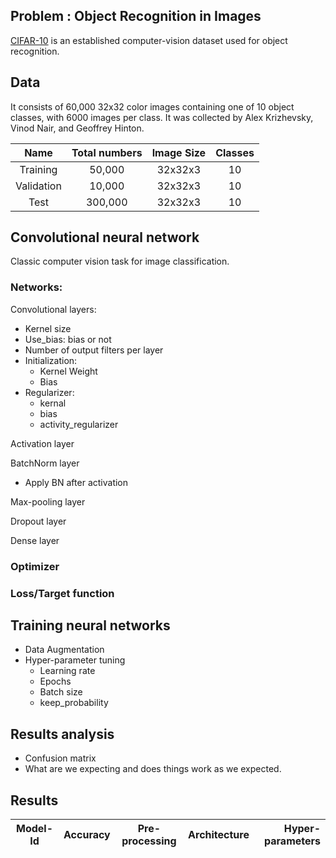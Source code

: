 ## Problem : Object Recognition in Images

[CIFAR-10](https://www.kaggle.com/c/cifar-10/overview) is an established computer-vision dataset used for object recognition. 


## Data
It consists of 60,000 32x32 color images containing one of 10 object classes, with 6000 images per class. 
It was collected by Alex Krizhevsky, Vinod Nair, and Geoffrey Hinton.

| Name | Total numbers | Image Size | Classes |
| :---: | :---: | :---: | :---: | 
|Training  | 50,000 | 32x32x3 | 10|
|Validation | 10,000 | 32x32x3 | 10|
|Test| 300,000 | 32x32x3 | 10 |


## Convolutional neural network

Classic computer vision task for image classification.


### Networks:

Convolutional layers:
- Kernel size
- Use_bias: bias or not
- Number of output filters per layer
- Initialization:
    - Kernel Weight  
    - Bias
- Regularizer:
    - kernal
    - bias
    - activity_regularizer
    
Activation layer

BatchNorm layer
- Apply BN after activation

Max-pooling layer

Dropout layer

Dense layer

### Optimizer

### Loss/Target function


## Training neural networks

- Data Augmentation
- Hyper-parameter tuning
    - Learning rate
    - Epochs
    - Batch size
    - keep_probability


## Results analysis
- Confusion matrix
- What are we expecting and does things work as we expected.

## Results

| Model-Id | Accuracy | Pre-processing | Architecture | Hyper-parameters  |
| ------|-------|--- |:-------------:| -----:|

